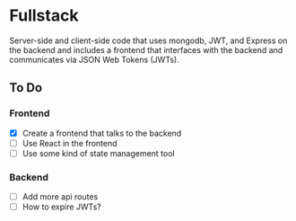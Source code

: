 # Fullstack

Server-side and client-side code that uses mongodb, JWT, and Express on the backend and includes a frontend that interfaces with the backend and communicates via JSON Web Tokens (JWTs).

## To Do

### Frontend

- [x] Create a frontend that talks to the backend
- [ ] Use React in the frontend
- [ ] Use some kind of state management tool

### Backend

- [ ] Add more api routes
- [ ] How to expire JWTs?
